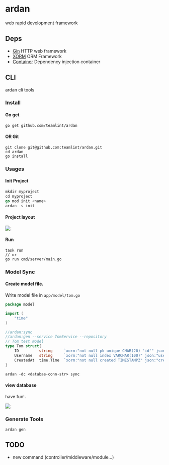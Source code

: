# ardan
web rapid development framework 

## Deps
- [Gin](https://gin-gonic.com/) HTTP web framework
- [XORM](https://xorm.io/) ORM Framework 
- [Container](https://github.com/teamlint/container) Dependency injection container

## CLI
ardan cli tools

### Install

#### Go get

```shell
go get github.com/teamlint/ardan
```

#### OR Git

```shell
git clone git@github.com:teamlint/ardan.git
cd ardan
go install
```

### Usages

#### Init Project
```go
mkdir myproject
cd myproject
go mod init <name>
ardan -s init  
```
#### Project layout

![](https://github.com/teamlint/ardan/blob/master/screenshots/layout.png?raw=true)

#### Run 

```shell
task run
// or
go run cmd/server/main.go
```

### Model Sync

#### Create model file.

Write model file in `app/model/tom.go`

```go
package model

import (
	"time"
)

//ardan:sync
//ardan:gen --service TomService --repository 
// Tom test model
type Tom struct{
	ID         string     `xorm:"not null pk unique CHAR(20) 'id'" json:"id"`
	Username   string     `xorm:"not null index VARCHAR(100)" json:"username"`
	CreatedAt  time.Time  `xorm:"not null created TIMESTAMPZ" json:"created_at"`
}
```
```shell
ardan -dc <databae-conn-str> sync 
```

#### view database

have fun!.

![](https://github.com/teamlint/ardan/blob/master/screenshots/sync_db.png?raw=true)

### Generate Tools

```shell
ardan gen 
```

## TODO

- new command (controller/middleware/module...)

